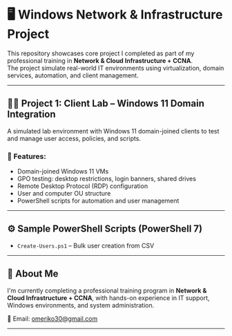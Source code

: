 # 🖥️ Windows Network & Infrastructure Project

This repository showcases core project I completed as part of my professional training in **Network & Cloud Infrastructure + CCNA**.  
The project simulate real-world IT environments using virtualization, domain services, automation, and client management.

---

## 🧑‍💻 Project 1: Client Lab – Windows 11 Domain Integration

A simulated lab environment with Windows 11 domain-joined clients to test and manage user access, policies, and scripts.

### 🔧 Features:
- Domain-joined Windows 11 VMs
- GPO testing: desktop restrictions, login banners, shared drives
- Remote Desktop Protocol (RDP) configuration
- User and computer OU structure
- PowerShell scripts for automation and user management

---

## ⚙️ Sample PowerShell Scripts (PowerShell 7)

- `Create-Users.ps1` – Bulk user creation from CSV

---

## 👤 About Me

I'm currently completing a professional training program in **Network & Cloud Infrastructure + CCNA**, with hands-on experience in IT support, Windows environments, and system administration.

📧 Email: omeriko30@gmail.com  

---
